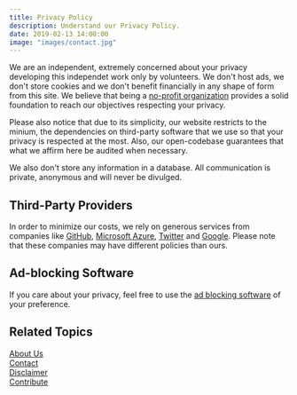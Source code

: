 ```yaml
---
title: Privacy Policy
description: Understand our Privacy Policy.
date: 2019-02-13 14:00:00
image: "images/contact.jpg"
---
```


We are an independent, extremely concerned about your privacy developing this
independet work only by volunteers. We don't host ads, we don't store cookies
and we don't benefit financially in any shape of form from this site. We believe
that being a [no-profit organization](/pillars/no-profit) provides a solid
foundation to reach our objectives respecting your privacy.

Please also notice that due to its simplicity, our website restricts to the
minium, the dependencies on third-party software that we use so that your privacy is
respected at the most. Also, our open-codebase guarantees that what we affirm
here be audited when necessary.

We also don't store any information in a database. All communication is private,
anonymous and will never be divulged.

## Third-Party Providers
In order to minimize our costs, we rely on generous services from companies like
[GitHub](//github.com), [Microsoft Azure](//azure.com), [Twitter](//twitter.com)
and [Google](//google.com). Please note that these companies may have different
policies than ours. 


## Ad-blocking Software
If you care about your privacy, feel free to use the [ad blocking
software](https://en.wikipedia.org/wiki/Ad_blocking) of your preference.

## Related Topics
[About Us](../about-us)  
[Contact](../contact-us)  
[Disclaimer](../disclaimer)  
[Contribute](/contribute)  

